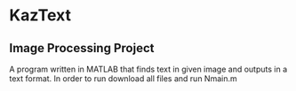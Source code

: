 # KazText
## Image Processing Project
A program written in MATLAB that finds text in given image and outputs in a text format.
In order to run download all files and run Nmain.m 


